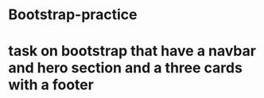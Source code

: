 # Bootstrap-practice
# task on bootstrap that have a navbar and hero section and a three cards with a footer 